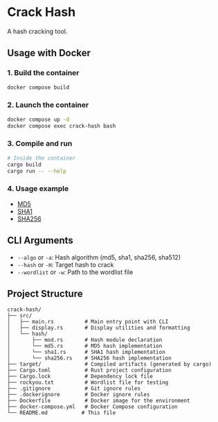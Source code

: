 # Crack Hash

A hash cracking tool.

## Usage with Docker

### 1. Build the container
```bash
docker compose build
```

### 2. Launch the container
```bash
docker compose up -d
docker compose exec crack-hash bash
```

### 3. Compile and run
```bash
# Inside the container
cargo build
cargo run -- --help
```

### 4. Usage example

- [MD5](/docs/md5.md)
- [SHA1](/docs/sha1.md)
- [SHA256](/docs/sha256.md)

## CLI Arguments

- `--algo` or `-a`: Hash algorithm (md5, sha1, sha256, sha512)
- `--hash` or `-H`: Target hash to crack
- `--wordlist` or `-w`: Path to the wordlist file

## Project Structure

```
crack-hash/
├── src/
│   ├── main.rs          # Main entry point with CLI
│   ├── display.rs       # Display utilities and formatting
│   └── hash/
│       ├── mod.rs       # Hash module declaration
│       └── md5.rs       # MD5 hash implementation
│       └── sha1.rs      # SHA1 hash implementation
│       └── sha256.rs    # SHA256 hash implementation
├── target/              # Compiled artifacts (generated by cargo)
├── Cargo.toml           # Rust project configuration
├── Cargo.lock           # Dependency lock file
├── rockyou.txt          # Wordlist file for testing
├── .gitignore           # Git ignore rules
├── .dockerignore        # Docker ignore rules
├── Dockerfile           # Docker image for the environment
├── docker-compose.yml   # Docker Compose configuration
└── README.md           # This file
``` 